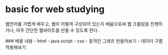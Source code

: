 # basic for web studying

웹언어를 가볍게 배우고, 웹이 어떻게 구성되어 있는지 배움으로써 웹 크롤링을 진행하거나, 아주 간단한 웹싸이트를 만들 수 있도록 한다.

</div>
### 배울 내용
- html
- java script
- css
- 동적인 그래프 만들어보기
- 데이터 구름 적용해보기
